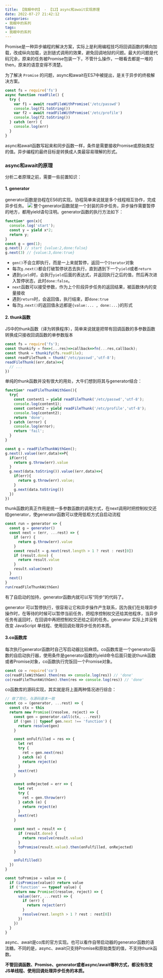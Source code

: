 ```yaml
---
title: 【我眼中的】 - 【12】async和await实现原理
date: 2022-07-27 21:42:12
categories:
- 我眼中的系列
tags:
- 我眼中的系列
---
```

Promise是一种异步编程的解决方案，实际上是利用编程技巧将回调函数的横向加载，改成纵向加载，达到链式调用的效果，避免回调地狱的问题。最大的问题是代码冗余，原来的任务被Promise包装一下，不管什么操作，一眼看去都是一堆的then，原来的语意变得不清楚。

为了解决 ```Promise``` 的问题，async和await在ES7中被提出，是关于异步的终极解决方案。
```javascript
const fs = require('fs')
async function readFile() {
  try {    
    var f1 = await readFileWithPromise('/etc/passwd')
    console.log(f1.toString())
    var f2 = await readFileWithPromise('/etc/profile')
    console.log(f2.toString())
  } catch (err) {
    console.log(err)
  }
}
```
async和await函数写起来和同步函数一样，条件是需要接收Promise或原始类型的值。异步编程的最终目标是转换成人类最容易理解的形式。

### async和await的原理
分析二者原理之前，需要一些前置知识：

#### 1. generator
generator函数是协程在ES6的实现。协程简单来说就是多个线程相互协作，完成异步任务。
![](https://cdn.jsdelivr.net/gh/qw-null/BlogImages/20220728114039.png)
整个generator函数就是一个封装的异步任务，异步操作需要暂停的地方，都用yield语句注明。generator函数的执行方法如下：
```javascript
function* gen(x){
  console.log('start');
  const y = yield x*2;
  return y;
}
const g = gen(1);
g.next() // start {value:2,done:false}
g.next(3) // {value:3,done:true}
```
+ ```gen()```不会立即执行，而是一上来就暂停，返回一个```Iterator```对象
+ 每次```g.next()```都会打破暂停状态去执行，直到遇到下一个```yield```或者```return```
+ 遇到```yield```时，会执行```yield```后面的表达式，并返回执行之后的值，然后再次进入暂停状态，此时```done:false```。
+ ```next```函数可以接受参数，作为上个阶段异步任务的返回结果，被函数体内的变量接收
+ 遇到```return```时，会返回值，执行结束，即```done:true```
+ 每次```g.next()```的返回值永远都是```{value:... , done:...}```的形式

#### 2. thunk函数
JS中的thunk函数（译为转换程序），简单来说就是把带有回调函数的多参数函数转换成只接收回调函数的单参数版本
```javascript
const fs = require('fs');
const thunkify = fn=>(...res)=>callback=>fn(...res,callback);
const thunk = thunkify(fs.readFile);
const readFileThunk = thunk('/etc/passwd','utf-8');
readFileThunk((err,data)=>{
  // ...
})
```
单纯的thunk函数并没有很大的用处，大牛们想到将其与generator结合：
```javascript
function* readFileThunkWithGen(){
  try{
    const content1 = yield readFileThunk('/etc/passwd','utf-8');
    console.log(content1);
    const content2 = yield readFileThunk('/etc/profile','utf-8');
    console.log(content2);
    return 'done';
  } catch (error) {
    console.log(error);
    return 'fail';
  }
}

const g = readFileThunkWithGen();
g.next().value((err,data)=>P{
  if(err){
    return g.throw(err).value
  }
  g.next(data.toString()).value((err,data)=>{
    if(err){
      return g.throw(err).value;
    }
    g.next(data.toString())
  })
})
```
thunk函数的真正作用是统一多参数函数的调用方式，在next调用时把控制权交还给generator，使generator函数可以使用低柜方式自启动流程
```javascript
const run = generator => {
  const g = generator()
  const next = (err, ...rest) => {
    if (err) {
      return g.throw(err).value
    }
    const result = g.next(rest.length > 1 ? rest : rest[0])
    if (result.done) {
      return result.value
    }
    result.value(next)
  }
  next()
}
run(readFileThunkWithGen)
```
有了自启动的加持，generator函数内就可以写“同步”的代码了。

generator 可以暂停执行，很容易让它和异步操作产生联系，因为我们在处理异步操作时，在等待的时候可以暂停当前任务，把程序控制权交还给其他程序，当异步任务有返回时，在回调中再把控制权交还给之前的任务。generator 实际上并没有改变 JavaScript 单线程、使用回调处理异步任务的本质。

#### 3.co函数库
每次执行generator函数时自己写启动器比较麻烦。co函数库是一个generator函数的自启动执行器，使用条件是generator函数的yield命令后面只能说thunk函数或者Promise对象，co函数执行完饭回一个Promise对象。
```javascript
const co = require('co')
co(readFileWithGen).then(res => console.log(res)) // 'done'
co(readFileThunkWithGen).then(res => console.log(res)) // 'done'
```
co函数库的源码实现，其实就是将上面两种情况进行综合：
```javascript
// 做了简化，与源码基本一致
const co = (generator, ...rest) => {
  const ctx = this
  return new Promise((resolve, reject) => {
    const gen = generator.call(ctx, ...rest)
    if (!gen || typeof gen.next !== 'function') {
      return resolve(gen)
    } 

    const onFulfilled = res => {
      let ret
      try {
        ret = gen.next(res)
      } catch (e) {
        return reject(e)
      }
      next(ret)
    }    

    const onRejected = err => {
      let ret
      try {
        ret = gen.throw(err)
      } catch (e) {
        return reject(e)
      }
      next(ret)
    }

    const next = result => {
      if (result.done) {
        return resolve(result.value)
      }
      toPromise(result.value).then(onFulfilled, onRejected)
    }

    onFulfilled()
  })  
}

const toPromise = value => {
  if (isPromise(value)) return value
  if ('function' == typeof value) {
    return new Promise((resolve, reject) => {
      value((err, ...rest) => {
        if (err) {
          return reject(err)
        }
        resolve(rest.length > 1 ? rest : rest[0])
      })
    })
  }
}
```

async、await是co库的官方实现。也可以看作自带启动器的generator函数的语法糖。不同的是，async、await只支持Promise和原始类型的值，不支持thunk函数。

**不管回调函数、Promise、generator或者async/await哪种方式，都没有改变JS单线程、使用回调处理异步任务的本质。**


